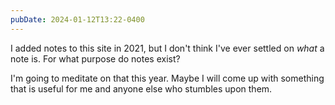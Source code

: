 ```yaml
---
pubDate: 2024-01-12T13:22-0400
---
```


I added notes to this site in 2021, but I don't think I've ever settled on
_what_ a note is. For what purpose do notes exist?

I'm going to meditate on that this year. Maybe I will come up with something
that is useful for me and anyone else who stumbles upon them.

